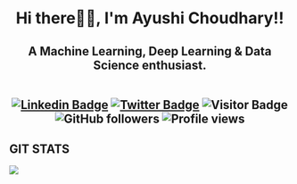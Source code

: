 <h1 align="center">Hi there👋🏻, I'm Ayushi Choudhary!!</h1>

<h2 align="center">A Machine Learning, Deep Learning & Data Science enthusiast.
<br><br>
 
[![Linkedin Badge](https://img.shields.io/badge/-ayushic2899-blue?style=plastic-square&logo=Linkedin&logoColor=white&link=https://www.linkedin.com/in/ayushi-choudhary-751410181/)](https://www.linkedin.com/in/ayushi-choudhary-751410181/)
[![Twitter Badge](https://img.shields.io/badge/-ayushi2899-blue?style=plastic-square&logo=twitter&logoColor=white&link=https://www.twitter.com/home)](https://mobile.twitter.com/home)
![Visitor Badge](https://visitor-badge.laobi.icu/badge?page_id=ayushic2899)
![GitHub followers](https://img.shields.io/github/followers/ayushic2899?label=Follow&style=social) ![Profile views](https://github.com/ayushic2899) 


<!--
**ayushic2899/ayushic2899** is a ✨ _special_ ✨ repository because its `README.md` (this file) appears on your GitHub profile.

<img align='right' src="https://media.giphy.com/media/M9gbBd9nbDrOTu1Mqx/giphy.gif" width="230">

## Here are some ideas to get you started:

- 🔭 **I’m currently working on Health Care Dataset.**
- 🌱 **I’m currently learning Data Structure and Algorithms and Deep Learning**
- 👯 **I’m looking to collaborate on Real world projects.**
- 💬 **Ask me about Any of your life problems, I will try to give the best way out of it.**
- 📫 **How to reach me: 2809ayushic@gmail.com**
- 😄 **Pronouns: She/Her**
- ⚡ **Fun fact: BETTER LATE THAN NEVER.**
<p align="center">
  <img src="https://github.com/AVS/AVS/blob/master/AVS.gif">
</p>
-->
## GIT STATS
<img align="center" src="https://github-readme-stats.vercel.app/api/?username=ayushic2899&theme=radical" />


